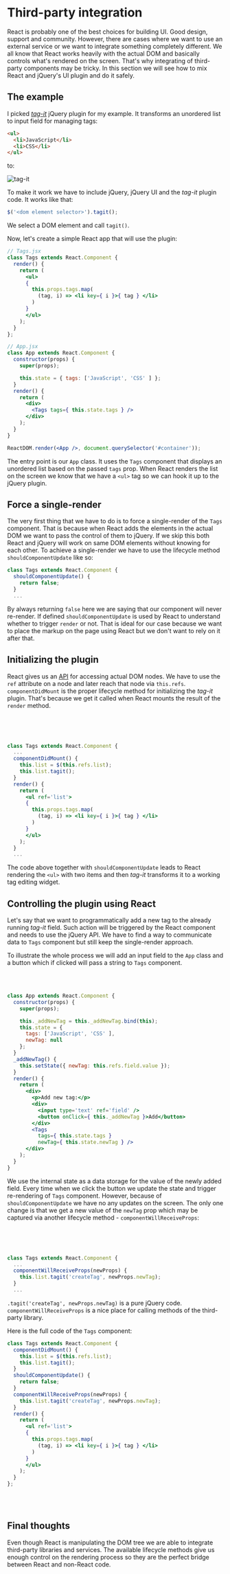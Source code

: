 # Third-party integration

React is probably one of the best choices for building UI. Good design, support and community. However, there are cases where we want to use an external service or we want to integrate something completely different. We all know that React works heavily with the actual DOM and basically controls what's rendered on the screen. That's why integrating of third-party components may be tricky. In this section we will see how to mix React and jQuery's UI plugin and do it safely.

## The example

I picked [*tag-it*](https://github.com/aehlke/tag-it) jQuery plugin for my example. It transforms an unordered list to input field for managing tags:

```html
<ul>
  <li>JavaScript</li>
  <li>CSS</li>
</ul>
```

to:

![tag-it](./tag-it.png)

To make it work we have to include jQuery, jQuery UI and the *tag-it* plugin code. It works like that:

```jsx
$('<dom element selector>').tagit();
```

We select a DOM element and call `tagit()`.

Now, let's create a simple React app that will use the plugin:

```jsx
// Tags.jsx
class Tags extends React.Component {
  render() {
    return (
      <ul>
      { 
        this.props.tags.map(
          (tag, i) => <li key={ i }>{ tag } </li>
        )
      }
      </ul>
    );
  }
};

// App.jsx
class App extends React.Component {
  constructor(props) {
    super(props);

    this.state = { tags: ['JavaScript', 'CSS' ] };
  }
  render() {
    return (
      <div>
        <Tags tags={ this.state.tags } />
      </div>
    );
  }
}

ReactDOM.render(<App />, document.querySelector('#container'));
```

The entry point is our `App` class. It uses the `Tags` component that displays an unordered list based on the passed `tags` prop. When React renders the list on the screen we know that we have a `<ul>` tag so we can hook it up to the jQuery plugin.

## Force a single-render

The very first thing that we have to do is to force a single-render of the `Tags` component. That is because when React adds the elements in the actual DOM we want to pass the control of them to jQuery. If we skip this both React and jQuery will work on same DOM elements without knowing for each other. To achieve a single-render we have to use the lifecycle method `shouldComponentUpdate` like so:

```jsx
class Tags extends React.Component {
  shouldComponentUpdate() {
    return false;
  }
  ...
```

By always returning `false` here we are saying that our component will never re-render. If defined `shouldComponentUpdate` is used by React to understand whether to trigger `render` or not. That is ideal for our case because we want to place the markup on the page using React but we don't want to rely on it after that.

## Initializing the plugin

React gives us an [API](https://facebook.github.io/react/docs/refs-and-the-dom.html) for accessing actual DOM nodes. We have to use the `ref` attribute on a node and later reach that node via `this.refs`. `componentDidMount` is the proper lifecycle method for initializing the *tag-it* plugin. That's because we get it called when React mounts the result of the `render` method.

<br /><br /><br />

```jsx
class Tags extends React.Component {
  ...
  componentDidMount() {
    this.list = $(this.refs.list);
    this.list.tagit();
  }
  render() {
    return (
      <ul ref='list'>
      { 
        this.props.tags.map(
          (tag, i) => <li key={ i }>{ tag } </li>
        )
      }
      </ul>
    );
  }
  ...
```

The code above together with `shouldComponentUpdate` leads to React rendering the `<ul>` with two items and then *tag-it* transforms it to a working tag editing widget.

## Controlling the plugin using React

Let's say that we want to programmatically add a new tag to the already running *tag-it* field. Such action will be triggered by the React component and needs to use the jQuery API. We have to find a way to communicate data to `Tags` component but still keep the single-render approach.

To illustrate the whole process we will add an input field to the `App` class and a button which if clicked will pass a string to `Tags` component.

<br /><br />

```jsx
class App extends React.Component {
  constructor(props) {
    super(props);

    this._addNewTag = this._addNewTag.bind(this);
    this.state = {
      tags: ['JavaScript', 'CSS' ],
      newTag: null
    };
  }
  _addNewTag() {
    this.setState({ newTag: this.refs.field.value });
  }
  render() {
    return (
      <div>
        <p>Add new tag:</p>
        <div>
          <input type='text' ref='field' />
          <button onClick={ this._addNewTag }>Add</button>
        </div>
        <Tags
          tags={ this.state.tags }
          newTag={ this.state.newTag } />
      </div>
    );
  }
}
```

We use the internal state as a data storage for the value of the newly added field. Every time when we click the button we update the state and trigger re-rendering of `Tags` component. However, because of `shouldComponentUpdate` we have no any updates on the screen. The only one change is that we get a new value of the `newTag` prop which may be captured via another lifecycle method - `componentWillReceiveProps`:

<br /><br /><br />

```jsx
class Tags extends React.Component {
  ...
  componentWillReceiveProps(newProps) {
    this.list.tagit('createTag', newProps.newTag);
  }
  ...
```

`.tagit('createTag', newProps.newTag)` is a pure jQuery code. `componentWillReceiveProps` is a nice place for calling methods of the third-party library.

Here is the full code of the `Tags` component:

```jsx
class Tags extends React.Component {
  componentDidMount() {
    this.list = $(this.refs.list);
    this.list.tagit();
  }
  shouldComponentUpdate() {
    return false;
  }
  componentWillReceiveProps(newProps) {
    this.list.tagit('createTag', newProps.newTag);
  }
  render() {
    return (
      <ul ref='list'>
      { 
        this.props.tags.map(
          (tag, i) => <li key={ i }>{ tag } </li>
        ) 
      }
      </ul>
    );
  }
};
```

<br /><br />

## Final thoughts

Even though React is manipulating the DOM tree we are able to integrate third-party libraries and services. The available lifecycle methods give us enough control on the rendering process so they are the perfect bridge between React and non-React code.
